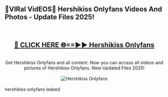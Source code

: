 <h2>🔴VIRal VidEOS🔴 Hershikiss Onlyfans Videos And Photos - Update Files 2025!</h2>
<br>
<div align="center">
<h2><a href="https://virallinks.top/odZfE0" rel="nofollow">🔴 CLICK HERE 🌐==►► Hershikiss Onlyfans</a></h2>
<br>
Get Hershikiss Onlyfans and all content. Now you can access all videos and pictures of Hershikiss Onlyfans. New Updated Files 2025!
<br>
<br>
<a href="https://virallinks.top/odZfE0" rel="nofollow" data-target="animated-image.originalLink"><img src="https://i.imgur.com/dJHk4Zq.gif)" alt="Hershikiss Onlyfans" style="max-width: 100%; display: inline-block;" data-target="animated-image.originalImage"></a>
</div>
<br>
hershikiss onlyfans leaked